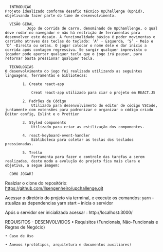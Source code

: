       INTRODUÇÃO
	Projeto idealizado conforme desafio técnico UpChallenge (Upnid), objetivando fazer parte do time de desenvolvimento.

      VISÃO GERAL
              Jogo de corrida de carro, denominado de UpChanllenge, o qual deve rodar no navegador e não há restrição de ferramentas para desenvolver este desaio. A funcionalidade básica é poder movimentas o carrinho atraves das teclas do teclado: ‘A’ - Esquerda, ‘S’ - Meio e ‘D’ -Direita ou setas. O jogar colocar o nome dele e dar inicio a corrida após contagem regressiva. Se surgir qualquer imprevisto o jogador pode apertar qualquer tecla que o jogo irá pausar, para retornar basta pressionar qualquer tecla.

      TECNOLOGIAS
	O desenvolvimento do jogo foi realizado utilizando as seguintes linguagens, ferramentas e bibliotecas:

            1. Create react-app

                Creat react-app utilizado para ciar o projeto em REACT.JS

            2. Padrões de Código
                Utilizado para desenvolvimento do editor de código VSCode, juntamente com extensões para padronizar e organizar o código criado Editor config, Eslint e o Prettier

            3. Styled components
                Utilizado para criar as estilização dos componentes.

            4. react-keyboard-event-handler
                Bibliboteca para coletar as teclas dos teclados pressionadas.

            5. Trello
                Ferramenta para fazer o controle das tarefas a serem realizadas, deste modo a evolução do projeto fica mais clara e objetiva, a segue imagem:

      COMO JOGAR?
Realziar o clone do repositório:
 https://github.com/llsengenheiro/upchallenge.git

Acessar o diretório do projeto via terminal, e execute os comandos:
yarn  -  atualiza as dependencias
yarn start – inicia o servidor

Após o servidor ser inicializado acessar :
 http://localhost:3000/

REQUISITOS - DESENVOLVIDOS
    • Requisitos (Funcionais, Não-Funcionais e Regras de Negócio)

    • Caso de Uso

    • Anexos (protótipos, arquitetura e documentos auxiliares)
